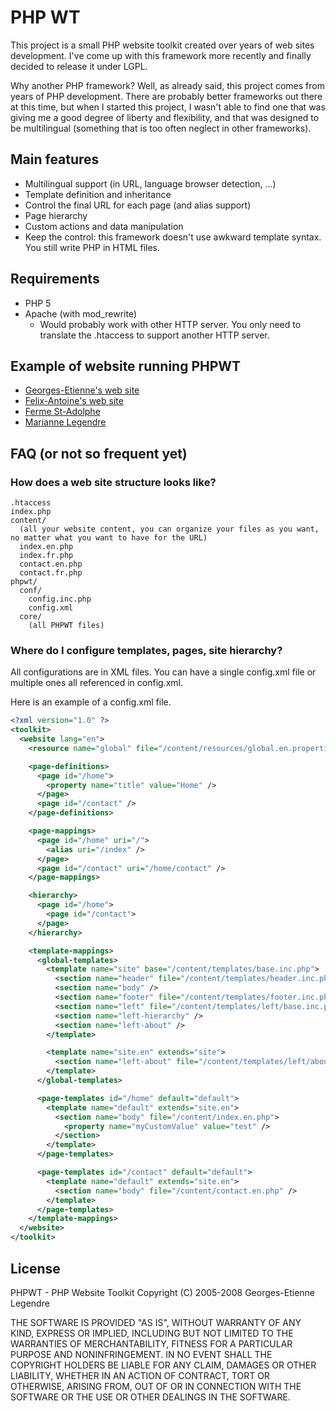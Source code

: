 # PHP WT

This project is a small PHP website toolkit created over years of web sites development. I've come up with this framework more recently and finally decided to release it under LGPL.

Why another PHP framework? Well, as already said, this project comes from years of PHP development. There are probably better frameworks out there at this time, but when I started this project, I wasn't able to find one that was giving me a good degree of liberty and flexibility, and that was designed to be multilingual (something that is too often neglect in other frameworks).

## Main features
 * Multilingual support (in URL, language browser detection, ...)
 * Template definition and inheritance
 * Control the final URL for each page (and alias support)
 * Page hierarchy
 * Custom actions and data manipulation
 * Keep the control: this framework doesn't use awkward template syntax. You still write PHP in HTML files.

## Requirements

 * PHP 5
 * Apache (with mod_rewrite)
   * Would probably work with other HTTP server. You only need to translate the .htaccess to support another HTTP server.

## Example of website running PHPWT

 * [Georges-Etienne's web site](http://legege.com)
 * [Felix-Antoine's web site](http://rubico.info)
 * [Ferme St-Adolphe](http://www.fermestadolphe.com)
 * [Marianne Legendre](http://www.mariannelegendre.com)

## FAQ (or not so frequent yet)

### How does a web site structure looks like?

```
.htaccess
index.php
content/
  (all your website content, you can organize your files as you want, no matter what you want to have for the URL)
  index.en.php
  index.fr.php
  contact.en.php
  contact.fr.php
phpwt/
  conf/
    config.inc.php
    config.xml
  core/
    (all PHPWT files)
```

### Where do I configure templates, pages, site hierarchy?

All configurations are in XML files. You can have a single config.xml file or multiple ones all referenced in config.xml.

Here is an example of a config.xml file.
```xml
<?xml version="1.0" ?>
<toolkit>
  <website lang="en">
    <resource name="global" file="/content/resources/global.en.properties" />

    <page-definitions>
      <page id="/home">
        <property name="title" value="Home" />
      </page>
      <page id="/contact" />
    </page-definitions>

    <page-mappings>
      <page id="/home" uri="/">
        <alias uri="/index" />
      </page>
      <page id="/contact" uri="/home/contact" />
    </page-mappings>

    <hierarchy>
      <page id="/home">
        <page id="/contact">
      </page>
    </hierarchy>

    <template-mappings>
      <global-templates>
        <template name="site" base="/content/templates/base.inc.php">
          <section name="header" file="/content/templates/header.inc.php" />
          <section name="body" />
          <section name="footer" file="/content/templates/footer.inc.php" />
          <section name="left" file="/content/templates/left/base.inc.php" />
          <section name="left-hierarchy" />
          <section name="left-about" />
        </template>

        <template name="site.en" extends="site">
          <section name="left-about" file="/content/templates/left/about.en.inc.php" />
        </template>
      </global-templates>

      <page-templates id="/home" default="default">
        <template name="default" extends="site.en">
          <section name="body" file="/content/index.en.php">
            <property name="myCustomValue" value="test" />
          </section>
        </template>
      </page-templates>

      <page-templates id="/contact" default="default">
        <template name="default" extends="site.en">
          <section name="body" file="/content/contact.en.php" />
        </template>
      </page-templates>
    </template-mappings>
  </website>
</toolkit>
```

## License
PHPWT - PHP Website Toolkit
Copyright (C) 2005-2008  Georges-Etienne Legendre

THE SOFTWARE IS PROVIDED "AS IS", WITHOUT WARRANTY OF ANY KIND,
EXPRESS OR IMPLIED, INCLUDING BUT NOT LIMITED TO THE WARRANTIES OF
MERCHANTABILITY, FITNESS FOR A PARTICULAR PURPOSE AND
NONINFRINGEMENT.  IN NO EVENT SHALL THE COPYRIGHT HOLDERS BE LIABLE
FOR ANY CLAIM, DAMAGES OR OTHER LIABILITY, WHETHER IN AN ACTION OF
CONTRACT, TORT OR OTHERWISE, ARISING FROM, OUT OF OR IN CONNECTION
WITH THE SOFTWARE OR THE USE OR OTHER DEALINGS IN THE SOFTWARE.
